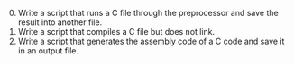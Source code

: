 0. Write a script that runs a C file through the preprocessor and save the result into another file.
1. Write a script that compiles a C file but does not link.
3. Write a script that generates the assembly code of a C code and save it in an output file.
